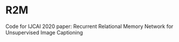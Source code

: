 # R2M
Code for IJCAI 2020 paper: Recurrent Relational Memory Network for Unsupervised Image Captioning
